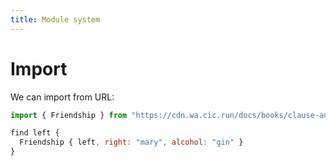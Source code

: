 ```yaml
---
title: Module system
---
```


# Import

We can import from URL:

```js
import { Friendship } from "https://cdn.wa.cic.run/docs/books/clause-and-effect/02-drinking-pairs.wa"

find left {
  Friendship { left, right: "mary", alcohol: "gin" }
}
```
